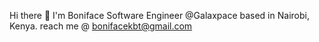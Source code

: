 Hi there 👋 I'm Boniface
Software Engineer @Galaxpace based in Nairobi, Kenya.
reach me @ bonifacekbt@gmail.com
